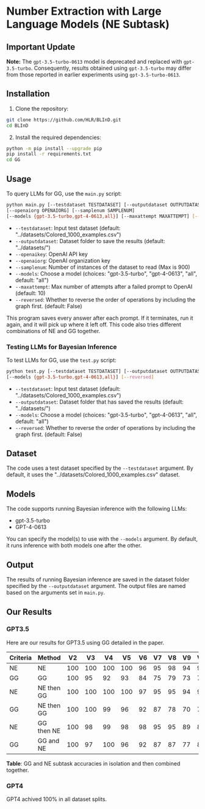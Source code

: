 # Number Extraction with Large Language Models (NE Subtask)

## Important Update

**Note:** The `gpt-3.5-turbo-0613` model is deprecated and replaced with `gpt-3.5-turbo`. Consequently, results obtained using `gpt-3.5-turbo` may differ from those reported in earlier experiments using `gpt-3.5-turbo-0613`.

## Installation

1. Clone the repository:
```bash
git clone https://github.com/HLR/BLInD.git
cd BLInD
```
2. Install the required dependencies:
```bash
python -m pip install --upgrade pip
pip install -r requirements.txt
cd GG
```

## Usage

To query LLMs for GG, use the `main.py` script:
```bash
python main.py [--testdataset TESTDATASET] [--outputdataset OUTPUTDATASET] [--openaikey OPENAIKEY]
[--openaiorg OPENAIORG] [--samplenum SAMPLENUM]
[--models {gpt-3.5-turbo,gpt-4-0613,all}] [--maxattempt MAXATTEMPT] [--reversed]
```

- `--testdataset`: Input test dataset (default: "../datasets/Colored_1000_examples.csv")
- `--outputdataset`: Dataset folder to save the results (default: "../datasets/")
- `--openaikey`: OpenAI API key
- `--openaiorg`: OpenAI organization key
- `--samplenum`: Number of instances of the dataset to read (Max is 900)
- `--models`: Choose a model (choices: "gpt-3.5-turbo", "gpt-4-0613", "all", default: "all")
- `--maxattempt`: Max number of attempts after a failed prompt to OpenAI (default: 10)
- `--reversed`: Whether to reverse the order of operations by including the graph first. (default: False)

This program saves every answer after each prompt. If it terminates, run it again, and it will pick up where it left off. This code also tries different combinations of NE and GG together.

### Testing LLMs for Bayesian Inference

To test LLMs for GG, use the `test.py` script:
```bash
python test.py [--testdataset TESTDATASET] [--outputdataset OUTPUTDATASET]
[--models {gpt-3.5-turbo,gpt-4-0613,all}] [--reversed]
```

- `--testdataset`: Input test dataset (default: "../datasets/Colored_1000_examples.csv")
- `--outputdataset`: Dataset folder that has saved the results (default: "../datasets/")
- `--models`: Choose a model (choices: "gpt-3.5-turbo", "gpt-4-0613", "all", default: "all")
- `--reversed`: Whether to reverse the order of operations by including the graph first. (default: False)

  
## Dataset

The code uses a test dataset specified by the `--testdataset` argument. By default, it uses the "../datasets/Colored_1000_examples.csv" dataset.

## Models

The code supports running Bayesian inference with the following LLMs:
- gpt-3.5-turbo
- GPT-4-0613

You can specify the model(s) to use with the `--models` argument. By default, it runs inference with both models one after the other.

## Output

The results of running Bayesian inference are saved in the dataset folder specified by the `--outputdataset` argument. The output files are named based on the arguments set in `main.py`.

## Our Results

### GPT3.5

Here are our results for GPT3.5 using GG detailed in the paper.

| Criteria | Method      | V2  | V3  | V4  | V5  | V6  | V7  | V8  | V9  | V10 |
|----------|-------------|-----|-----|-----|-----|-----|-----|-----|-----|-----|
| NE       | NE          | 100 | 100 | 100 | 100 | 96  | 95  | 98  | 94  | 94  |
| GG       | GG          | 100 | 95  | 92  | 93  | 84  | 75  | 79  | 73  | 78  |
| NE       | NE then GG  | 100 | 100 | 100 | 100 | 97  | 95  | 95  | 94  | 95  |
| GG       | NE then GG  | 100 | 100 | 99  | 96  | 92  | 87  | 78  | 70  | 76  |
| NE       | GG then NE  | 100 | 98  | 99  | 98  | 98  | 95  | 95  | 89  | 84  |
| GG       | GG and NE   | 100 | 97  | 100 | 96  | 92  | 87  | 87  | 77  | 82  |

**Table**: GG and NE subtask accuracies in isolation and then combined together. 

### GPT4

GPT4 achived 100% in all dataset splits.


